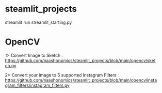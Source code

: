 # steamlit_projects

streamlit run streamlit_starting.py 

#  OpenCV 

1> Convert Image to Sketch : https://github.com/naashonomics/steamlit_projects/blob/main/opencv/sketch.py 

2> Convert your image to 5 supported Instagram Filters : https://github.com/naashonomics/steamlit_projects/blob/main/opencv/instagram_filters/instagram_filters.py 
